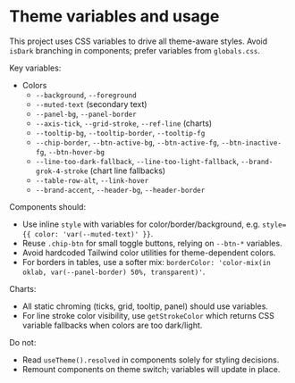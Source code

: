 # Theme variables and usage

This project uses CSS variables to drive all theme-aware styles. Avoid `isDark` branching in components; prefer variables from `globals.css`.

Key variables:

- Colors
  - `--background`, `--foreground`
  - `--muted-text` (secondary text)
  - `--panel-bg`, `--panel-border`
  - `--axis-tick`, `--grid-stroke`, `--ref-line` (charts)
  - `--tooltip-bg`, `--tooltip-border`, `--tooltip-fg`
  - `--chip-border`, `--btn-active-bg`, `--btn-active-fg`, `--btn-inactive-fg`, `--btn-hover-bg`
  - `--line-too-dark-fallback`, `--line-too-light-fallback`, `--brand-grok-4-stroke` (chart line fallbacks)
  - `--table-row-alt`, `--link-hover`
  - `--brand-accent`, `--header-bg`, `--header-border`

Components should:

- Use inline `style` with variables for color/border/background, e.g. `style={{ color: 'var(--muted-text)' }}`.
- Reuse `.chip-btn` for small toggle buttons, relying on `--btn-*` variables.
- Avoid hardcoded Tailwind color utilities for theme-dependent colors.
- For borders in tables, use a softer mix: `borderColor: 'color-mix(in oklab, var(--panel-border) 50%, transparent)'`.

Charts:

- All static chroming (ticks, grid, tooltip, panel) should use variables.
- For line stroke color visibility, use `getStrokeColor` which returns CSS variable fallbacks when colors are too dark/light.

Do not:

- Read `useTheme().resolved` in components solely for styling decisions.
- Remount components on theme switch; variables will update in place.

